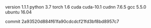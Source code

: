 version 1.1.1
python 3.7
torch 1.6
cuda cuda-10.1
cudnn 7.6.5
gcc 5.5.0
ubuntu 16.04

commit 2a93520d884f61fa90cdcdcf21fd3bf8bd8957c7